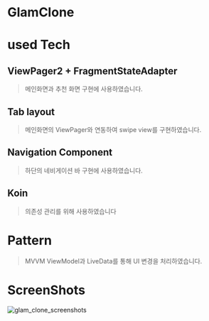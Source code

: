 # GlamClone

# used Tech
## ViewPager2 + FragmentStateAdapter
> 메인화면과 추천 화면 구현에 사용하였습니다.

## Tab layout
> 메인화면의 ViewPager와 연동하여 swipe view를 구현하였습니다.

## Navigation Component
> 하단의 네비게이션 바 구현에 사용하였습니다.

## Koin
> 의존성 관리를 위해 사용하였습니다

# Pattern
> MVVM
> ViewModel과 LiveData를 통해 UI 변경을 처리하였습니다.

# ScreenShots
![glam_clone_screenshots](https://user-images.githubusercontent.com/49216939/154889744-2241dc29-acbf-416a-a9f9-b2454fc9024c.jpg)
